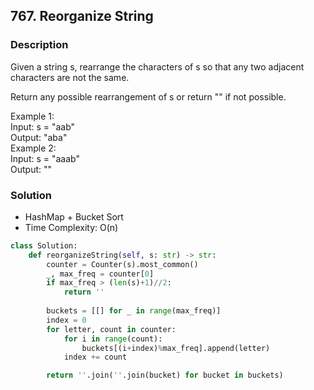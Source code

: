 ## 767. Reorganize String
### Description
Given a string s, rearrange the characters of s so that any two adjacent characters are not the same.

Return any possible rearrangement of s or return "" if not possible.

Example 1:  
Input: s = "aab"  
Output: "aba"  
Example 2:  
Input: s = "aaab"  
Output: ""  

### Solution
* HashMap + Bucket Sort
* Time Complexity: O(n)

```python
class Solution:
    def reorganizeString(self, s: str) -> str:
        counter = Counter(s).most_common()
        _, max_freq = counter[0]
        if max_freq > (len(s)+1)//2:
            return ''
        
        buckets = [[] for _ in range(max_freq)]
        index = 0
        for letter, count in counter:
            for i in range(count):
                buckets[(i+index)%max_freq].append(letter)
            index += count

        return ''.join(''.join(bucket) for bucket in buckets)
```
